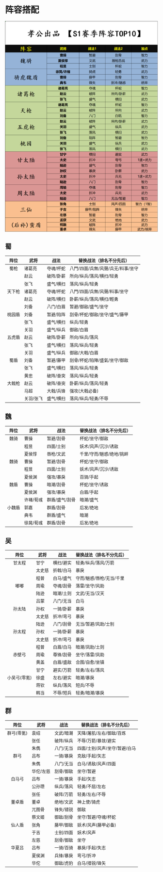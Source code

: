 # 阵容搭配

![img](images/ac28db3f95334d8ee194f97ab643f4eb578167704672641146.jpeg)

## 蜀

|  阵位  | 武将      | 战法      | 替换战法（排名不分先后）           |
| :----: | --------- | --------- | ---------------------------------- |
|  蜀枪  | 诸葛亮    | 夺魂/杯蛇 | 八門/四面/兵無/风聲/兵无/料事/坐守 |
|        | 赵云      | 破阵/卧薪 | 所向/纵兵/落风/横扫/轻勇           |
|        | 张飞      | 盛气/横扫 | 落风/纵兵/轻勇                     |
| 天下枪 | 诸葛亮    | 夺魂/杯蛇 | 八門/四面/兵無/风聲/料事/坐守      |
|        | 赵云      | 破阵/横扫 | 卧薪/纵兵/落风/横扫/輕勇           |
|        | 刘备      | 八门/白眉 | 暂避/御敌/盛气/坐守                |
| 桃园盾 | 刘备      | 暂避/陷阵 | 刮骨/杯蛇/御敌/坐守/盛气/藤甲      |
|        | 张飞      | 盛气/横扫 | 纵兵/轻勇                          |
|        | 关羽      | 盛气/纵兵 | 御敌/白眉                          |
| 五虎盾 | 赵云      | 破阵/卧薪 | 所向/纵兵/落风                     |
|        | 张飞      | 盛气/横扫 | 落风/纵兵/轻勇                     |
|        | 关羽      | 盛气/纵兵 | 御敌/大戟/白眉                     |
|  蜀盾  | 刘备      | 暂避/藤甲 | 刮骨/杯蛇/陷陣/盛氣/坐守/御敌      |
|        | 张飞      | 盛气/横扫 | 落风/纵兵/轻勇                     |
|        | 黄忠      | 破阵/奋突 | 落风/纵兵/轻勇                     |
| 大戟枪 | 赵云      | 破阵/奋突 | 卧薪/纵兵/落风/轻勇                |
|        | 马超      | 大戟/兵锋 | 强攻(大戟必备)                     |
|        | 关羽/张飞 | 盛气/横扫 | 落风/纵兵/轻勇/不辱                |


## 魏

|  阵位  | 武将      | 战法           | 替换战法（排名不分先后） |
| :----: | --------- | -------------- | ------------------------ |
|  魏骑  | 曹操      | 暂避/刮骨      | 杯蛇/坐守/御敌           |
|        | 程昱      | 四面/士别      | 妖术/风声/沉沙/诱敌      |
|        | 夏侯惇    | 唇枪/文武      | 千里/守而/魅惑/绝地/挑衅 |
|  魏骑  | 曹操      | 暂避/刮骨      | 杯蛇/坐守/御敌           |
|        | 程昱      | 四面/士别      | 妖术/风声/沉沙/诱敌      |
|        | 夏侯渊    | 强攻/暴戾      | 百骑/手起                |
|  魏盾  | 曹操      | 暗潮/刮骨      | 杯蛇/坐守/诱敌           |
|        | 夏侯渊    | 强攻/暴戾      | 白眉/手起                |
|        | 许褚/荀彧 | 群盾/盛气/刮骨 | 暗潮/盛气                |
| 小魏盾 | 郭嘉      | 群盾/刮骨      | 后发/绝地                |
|        | 典韦      | 群盾/盛气      | 暗潮                     |
|        | 徐晃/荀彧 | 群盾/刮骨      | 后发/绝地                |

## 吴

|     阵位     | 武将   | 战法      | 替换战法（排名不分先后） |
| :----------: | ------ | --------- | ------------------------ |
|    甘太程    | 甘宁   | 横扫/避实 | 轻勇/纵兵/落风/万箭      |
|              | 太史慈 | 折戟/白马 | 暴戾                     |
|              | 程普   | 白马/盛气 | 守而/魅惑/唇枪/无当/千里 |
|     嘟嘟     | 周瑜   | 夺魂/刮骨 | 落雷/坐守/风助           |
|              | 陆逊   | 暗潮/土则 | 文武/无当/汉天           |
|              | 吕蒙   | 八门/无当 | 白马                     |
|    孙太陆    | 孙权   | 一骑/卧薪 | 暴戾                     |
|              | 太史慈 | 折冲/弯弓 | 暴戾                     |
|              | 陆逊   | 八门/刮骨 | 无当/暂避/风助/士别      |
|    孙太程    | 孙权   | 一骑/卧薪 | 暴戾                     |
|              | 太史慈 | 折冲/弯弓 | 暴戾                     |
|              | 程普   | 白眉/白马 | 暗潮/凤助/土则           |
|    赤壁弓    | 周瑜   | 尊锋/刮骨 | 坐守/落雷/凤助           |
|              | 黄盖   | 白眉/盛敌 | 合围/自愈/坐镇           |
|              | 甘宁   | 避实/万箭 | 轻勇/左右/落风           |
| 小吴弓(零氪) | 徐盛   | 左右/避实 | 暗潮/暴戾                |
|              | 蒋钦   | 纵兵/落风 | 短兵/不辱                |
|              | 韩当   | 不辱/短兵 | 轻勇/暗潮/暴戾           |

## 群

|    阵位    | 武将      | 战法      | 替换战法（排名不分先后）      |
| :--------: | --------- | --------- | ----------------------------- |
| 群弓(零氪) | 袁绍      | 文武/暗潮 | 天降/屠肌/左右/御敌/百炼      |
|            | 张任      | 破阵/纵兵 | 不辱/万箭/暴敛/避实           |
|            | 朱儁      | 八门/无当 | 四面/士别/风声/坐守/暂避/白马 |
|    群弓    | 吕布      | 一骑/暴戾 | 克敌/手起/矢志                |
|            | 朱儁      | 八门/无当 | 白马/诱敌/风声/四面           |
|            | 华佗/左慈 | 刮骨/御敌 | 坐守/暂避                     |
|   白马弓   | 吕布      | 一骑/暴戾 | 手起/矢志                     |
|            | 公孙瓒    | 纵兵/落风 | 轻勇/不屈/左右                |
|            | 张任      | 破阵/万箭 | 轻勇/左右/不辱                |
|   董卓盾   | 董卓      | 绝地/文武 | 神上使/骑虎                   |
|            | 兀图骨    | 锋失/错锐 | 御敌                          |
|            | 蔡文姬    | 御敌/刮骨 | 坐守/暂避/夺魂/杯蛇           |
|   仙人盾   | 张角      | 藤甲/御敌 | 妖术/风声(藤甲必备)           |
|            | 于吉      | 士别/四面 | 妖术/风声                     |
|            | 左慈      | 刮骨/御敌 | 坐守                          |
|   华夏吕   | 吕布      | 一骑/百骑 | 暴戾/手起/失志                |
|            | 夏侯渊    | 兵锋/暴戾 | 弯弓/折冲                     |
|            | 华佗      | 御敌/虎豹 | 白马/措锐/锋矢                |
